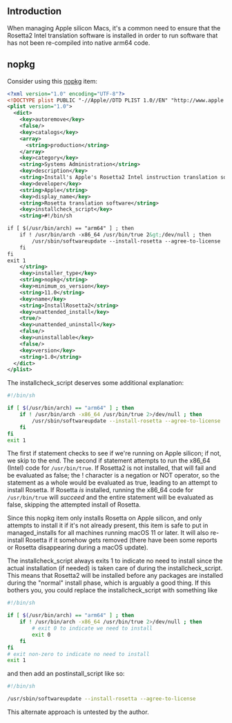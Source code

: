 ## Introduction
When managing Apple silicon Macs, it's a common need to ensure that the Rosetta2 Intel translation software is installed in order to run software that has not been re-compiled into native arm64 code.

## nopkg

Consider using this [nopkg](nopkgs) item:

```xml
<?xml version="1.0" encoding="UTF-8"?>
<!DOCTYPE plist PUBLIC "-//Apple//DTD PLIST 1.0//EN" "http://www.apple.com/DTDs/PropertyList-1.0.dtd">
<plist version="1.0">
  <dict>
    <key>autoremove</key>
    <false/>
    <key>catalogs</key>
    <array>
      <string>production</string>
    </array>
    <key>category</key>
    <string>Systems Administration</string>
    <key>description</key>
    <string>Install's Apple's Rosetta2 Intel instruction translation software for Apple silicon</string>
    <key>developer</key>
    <string>Apple</string>
    <key>display_name</key>
    <string>Rosetta translation software</string>
    <key>installcheck_script</key>
    <string>#!/bin/sh

if [ $(/usr/bin/arch) == "arm64" ] ; then
    if ! /usr/bin/arch -x86_64 /usr/bin/true 2&gt;/dev/null ; then
        /usr/sbin/softwareupdate --install-rosetta --agree-to-license
    fi
fi
exit 1
    </string>
    <key>installer_type</key>
    <string>nopkg</string>
    <key>minimum_os_version</key>
    <string>11.0</string>
    <key>name</key>
    <string>InstallRosetta2</string>
    <key>unattended_install</key>
    <true/>
    <key>unattended_uninstall</key>
    <false/>
    <key>uninstallable</key>
    <false/>
    <key>version</key>
    <string>1.0</string>
  </dict>
</plist>
```

The installcheck_script deserves some additional explanation:

```bash
#!/bin/sh

if [ $(/usr/bin/arch) == "arm64" ] ; then
    if ! /usr/bin/arch -x86_64 /usr/bin/true 2>/dev/null ; then
        /usr/sbin/softwareupdate --install-rosetta --agree-to-license
    fi
fi
exit 1
```

The first if statement checks to see if we're running on Apple silicon; if not, we skip to the end.
The second if statement attempts to run the x86_64 (Intel) code for `/usr/bin/true`. If Rosetta2 is not installed, that will fail and be evaluated as false; the ! character is a negation or NOT operator, so the statement as a whole would be evaluated as true, leading to an attempt to install Rosetta. If Rosetta _is_ installed, running the x86_64 code for `/usr/bin/true` will _succeed_ and the entire statement will be evaluated as false, skipping the attempted install of Rosetta.

Since this nopkg item only installs Rosetta on Apple silicon, and only attempts to install it if it's not already present, this item is safe to put in managed_installs for all machines running macOS 11 or later. It will also re-install Rosetta if it somehow gets removed (there have been some reports or Rosetta disappearing during a macOS update).

The installcheck_script always exits 1 to indicate no need to install since the actual installation (if needed) is taken care of during the installcheck_script. This means that Rosetta2 will be installed before any packages are installed during the "normal" install phase, which is arguably a good thing. If this bothers you, you could replace the installcheck_script with something like

```bash
#!/bin/sh

if [ $(/usr/bin/arch) == "arm64" ] ; then
    if ! /usr/bin/arch -x86_64 /usr/bin/true 2>/dev/null ; then
        # exit 0 to indicate we need to install
        exit 0
    fi
fi
# exit non-zero to indicate no need to install
exit 1
```

and then add an postinstall_script like so: 

```bash
#!/bin/sh

/usr/sbin/softwareupdate --install-rosetta --agree-to-license
```

This alternate approach is untested by the author.